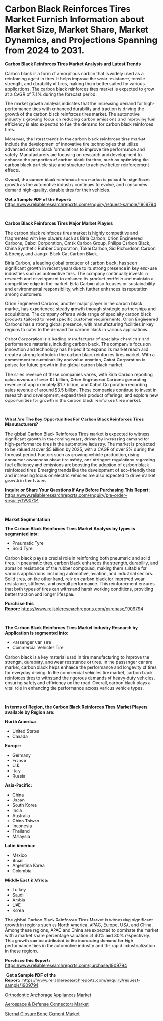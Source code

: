 <p><h1>Carbon Black Reinforces Tires Market Furnish Information about Market Size, Market Share, Market Dynamics, and Projections Spanning from 2024 to 2031.</h1></p><p><strong>Carbon Black Reinforces Tires Market Analysis and Latest Trends</strong></p>
<p><p>Carbon black is a form of amorphous carbon that is widely used as a reinforcing agent in tires. It helps improve the wear resistance, tensile strength, and durability of tires, making them better suited for various applications. The carbon black reinforces tires market is expected to grow at a CAGR of 7.4% during the forecast period.</p><p>The market growth analysis indicates that the increasing demand for high-performance tires with enhanced durability and traction is driving the growth of the carbon black reinforces tires market. The automotive industry's growing focus on reducing carbon emissions and improving fuel efficiency is also expected to fuel the demand for carbon black reinforces tires.</p><p>Moreover, the latest trends in the carbon black reinforces tires market include the development of innovative tire technologies that utilize advanced carbon black formulations to improve tire performance and safety. Manufacturers are focusing on research and development to enhance the properties of carbon black for tires, such as optimizing the carbon black particle size and structure to achieve better reinforcement effects.</p><p>Overall, the carbon black reinforces tires market is poised for significant growth as the automotive industry continues to evolve, and consumers demand high-quality, durable tires for their vehicles.</p></p>
<p><strong>Get a Sample PDF of the Report:&nbsp;</strong> <a href="https://www.reliableresearchreports.com/enquiry/request-sample/1909794">https://www.reliableresearchreports.com/enquiry/request-sample/1909794</a></p>
<p>&nbsp;</p>
<p><strong>Carbon Black Reinforces Tires Major Market Players</strong></p>
<p><p>The carbon black reinforces tires market is highly competitive and fragmented with key players such as Birla Carbon, Orion Engineered Carbons, Cabot Corporation, Omsk Carbon Group, Philips Carbon Black, China Synthetic Rubber Corporation, Tokai Carbon, Sid Richardson Carbon & Energy, and Jiangxi Black Cat Carbon Black.</p><p>Birla Carbon, a leading global producer of carbon black, has seen significant growth in recent years due to its strong presence in key end-use industries such as automotive tires. The company continually invests in research and development to enhance its product portfolio and maintain a competitive edge in the market. Birla Carbon also focuses on sustainability and environmental responsibility, which further enhances its reputation among customers.</p><p>Orion Engineered Carbons, another major player in the carbon black market, has experienced steady growth through strategic partnerships and acquisitions. The company offers a wide range of specialty carbon black products tailored to meet specific customer requirements. Orion Engineered Carbons has a strong global presence, with manufacturing facilities in key regions to cater to the demand for carbon black in various applications.</p><p>Cabot Corporation is a leading manufacturer of specialty chemicals and performance materials, including carbon black. The company's focus on innovation and technology has helped it to expand its market reach and create a strong foothold in the carbon black reinforces tires market. With a commitment to sustainability and value creation, Cabot Corporation is poised for future growth in the global carbon black market.</p><p>The sales revenue of these companies varies, with Birla Carbon reporting sales revenue of over $3 billion, Orion Engineered Carbons generating revenue of approximately $1.7 billion, and Cabot Corporation recording sales revenue of around $3.5 billion. These companies continue to invest in research and development, expand their product offerings, and explore new opportunities for growth in the carbon black reinforces tires market.</p></p>
<p>&nbsp;</p>
<p><strong>What Are The Key Opportunities For Carbon Black Reinforces Tires Manufacturers?</strong></p>
<p><p>The global Carbon Black Reinforces Tires market is expected to witness significant growth in the coming years, driven by increasing demand for high-performance tires in the automotive industry. The market is projected to be valued at over $5 billion by 2025, with a CAGR of over 5% during the forecast period. Factors such as growing vehicle production, rising consumer awareness about tire safety, and stringent regulations regarding fuel efficiency and emissions are boosting the adoption of carbon black reinforced tires. Emerging trends like the development of eco-friendly tires and increasing focus on electric vehicles are also expected to drive market growth in the future.</p></p>
<p><strong>Inquire or Share Your Questions If Any Before Purchasing This Report:</strong> <a href="https://www.reliableresearchreports.com/enquiry/pre-order-enquiry/1909794">https://www.reliableresearchreports.com/enquiry/pre-order-enquiry/1909794</a></p>
<p>&nbsp;</p>
<p><strong>Market Segmentation</strong></p>
<p><strong>The Carbon Black Reinforces Tires Market Analysis by types is segmented into:</strong></p>
<p><ul><li>Pneumatic Tyre</li><li>Solid Tyre</li></ul></p>
<p><p>Carbon black plays a crucial role in reinforcing both pneumatic and solid tires. In pneumatic tires, carbon black enhances the strength, durability, and abrasion resistance of the rubber compound, making them suitable for various applications including automotive, aviation, and industrial sectors. Solid tires, on the other hand, rely on carbon black for improved wear resistance, stiffness, and overall performance. This reinforcement ensures that both types of tires can withstand harsh working conditions, providing better traction and longer lifespan.</p></p>
<p><strong>Purchase this Report:&nbsp;</strong><a href="https://www.reliableresearchreports.com/purchase/1909794">https://www.reliableresearchreports.com/purchase/1909794</a></p>
<p>&nbsp;</p>
<p><strong>The Carbon Black Reinforces Tires Market Industry Research by Application is segmented into:</strong></p>
<p><ul><li>Passenger Car Tire</li><li>Commercial Vehicles Tire</li></ul></p>
<p><p>Carbon black is a key material used in tire manufacturing to improve the strength, durability, and wear resistance of tires. In the passenger car tire market, carbon black helps enhance the performance and longevity of tires for everyday driving. In the commercial vehicles tire market, carbon black reinforces tires to withstand the rigorous demands of heavy-duty vehicles, ensuring safety and efficiency on the road. Overall, carbon black plays a vital role in enhancing tire performance across various vehicle types.</p></p>
<p>&nbsp;</p>
<p><strong>In terms of Region, the Carbon Black Reinforces Tires Market Players available by Region are:</strong></p>
<p>
    <p> <strong> North America: </strong>
        <ul>
            <li>United States</li>
            <li>Canada</li>
        </ul>
        </p> 
    <p> <strong> Europe: </strong>
        <ul>
            <li>Germany</li>
            <li>France</li>
            <li>U.K.</li>
            <li>Italy</li>
            <li>Russia</li>
        </ul>
        </p> 
    <p> <strong> Asia-Pacific: </strong>
        <ul>
            <li>China</li>
            <li>Japan</li>
            <li>South Korea</li>
            <li>India</li>
            <li>Australia</li>
            <li>China Taiwan</li>
            <li>Indonesia</li>
            <li>Thailand</li>
            <li>Malaysia</li>
        </ul>
        </p> 
    <p> <strong> Latin America: </strong>
        <ul>
            <li>Mexico</li>
            <li>Brazil</li>
            <li>Argentina Korea</li>
            <li>Colombia</li>
        </ul>
        </p> 
    <p> <strong> Middle East & Africa: </strong>
        <ul>
            <li>Turkey</li>
            <li>Saudi</li>
            <li>Arabia</li>
            <li>UAE</li>
            <li>Korea</li>
        </ul>
    </p>
    </p>
<p><p>The global Carbon Black Reinforces Tires Market is witnessing significant growth in regions such as North America, APAC, Europe, USA, and China. Among these regions, APAC and China are expected to dominate the market with a market share percentage valuation of 40% and 30% respectively. This growth can be attributed to the increasing demand for high-performance tires in the automotive industry and the rapid industrialization in these regions.</p></p>
<p><strong>Purchase this Report: </strong><a href="https://www.reliableresearchreports.com/purchase/1909794">https://www.reliableresearchreports.com/purchase/1909794</a></p>
<p>&nbsp;<strong>Get a Sample PDF of the Report:&nbsp;&nbsp;</strong><a href="https://www.reliableresearchreports.com/enquiry/request-sample/1909794">https://www.reliableresearchreports.com/enquiry/request-sample/1909794</a></p>
<p><strong></strong></p>
<p><p><a href="https://view.publitas.com/reportprime-1/orthodontic-anchorage-appliances-market-centers-on-aspects-such-as-market-growth-market-share-market-opportunity-and-projected-forecasts-spanning-from-2023-to-2030/">Orthodontic Anchorage Appliances Market</a></p><p><a href="https://view.publitas.com/reportprime-1/aerospace-defense-connectors-market-provides-detailed-segmentation-of-this-market-based-on-type-application-and-region-and-forecast-for-the-period-from-2023-2030/">Aerospace & Defense Connectors Market</a></p><p><a href="https://view.publitas.com/reportprime-1/sternal-closure-bone-cement-market-size-and-examines-its-market-scope-with-a-primary-focus-on-growth-opportunities-and-forecasted-trends-spanning-from-2023-to-2030/">Sternal Closure Bone Cement Market</a></p></p>